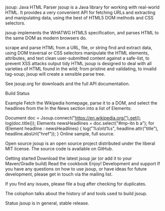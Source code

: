 jsoup: Java HTML Parser
jsoup is a Java library for working with real-world HTML. It provides a very convenient API for fetching URLs and extracting and manipulating data, using the best of HTML5 DOM methods and CSS selectors.

jsoup implements the WHATWG HTML5 specification, and parses HTML to the same DOM as modern browsers do.

scrape and parse HTML from a URL, file, or string
find and extract data, using DOM traversal or CSS selectors
manipulate the HTML elements, attributes, and text
clean user-submitted content against a safe-list, to prevent XSS attacks
output tidy HTML
jsoup is designed to deal with all varieties of HTML found in the wild; from pristine and validating, to invalid tag-soup; jsoup will create a sensible parse tree.

See jsoup.org for downloads and the full API documentation.

Build Status

Example
Fetch the Wikipedia homepage, parse it to a DOM, and select the headlines from the In the News section into a list of Elements:

Document doc = Jsoup.connect("https://en.wikipedia.org/").get();
log(doc.title());
Elements newsHeadlines = doc.select("#mp-itn b a");
for (Element headline : newsHeadlines) {
  log("%s\n\t%s", 
    headline.attr("title"), headline.absUrl("href"));
}
Online sample, full source.

Open source
jsoup is an open source project distributed under the liberal MIT license. The source code is available on GitHub.

Getting started
Download the latest jsoup jar (or add it to your Maven/Gradle build)
Read the cookbook
Enjoy!
Development and support
If you have any questions on how to use jsoup, or have ideas for future development, please get in touch via the mailing list.

If you find any issues, please file a bug after checking for duplicates.

The colophon talks about the history of and tools used to build jsoup.

Status
jsoup is in general, stable release.
